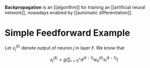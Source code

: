 **Backpropagation** is an [[algorithm]] for training an [[artificial neural network]], nowadays enabled by [[automatic differentiation]].

# Simple Feedforward Example

Let $x^{(\ell)}_j$ denote output of neuron $j$ in layer $\ell$. We know that

$$
x_j^{(\ell)} = g\left( \sum_{i=0}\^{d^{(\ell -1 )}} w_{ij}^{(\ell)} x_i^{(\ell -1)}\right)
$$